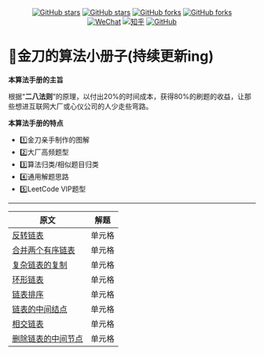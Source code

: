 <div align="center">
  <a href="https://github.com/glodknife/algorithm/stargazers"><img alt="GitHub stars" src="https://img.shields.io/badge/%E5%96%9C%E6%AC%A2-%E8%AF%B7%E7%82%B9%E8%B5%9E-red"></a>
  <a href="https://github.com/glodknife/algorithm/stargazers"><img alt="GitHub stars" src="https://img.shields.io/github/stars/glodknife/algorithm"></a>
  <a href="https://github.com/glodknife/algorithm/network"><img alt="GitHub forks" src="https://img.shields.io/github/forks/glodknife/algorithm?color=green"></a>
  <a href="https://github.com/glodknife/algorithm/network"><img alt="GitHub forks" src="https://img.shields.io/badge/%E8%AF%AD%E8%A8%80-java-yellowgreen"></a>
</div>
<div align="center">
  <a href="https://github.com/glodknife/algorithm/blob/main/qr.png?raw=true"><img alt="WeChat" src="https://img.shields.io/badge/%E5%85%AC%E4%BC%97%E5%8F%B7-@%E7%9F%A5%E6%98%A5%E8%B7%AF%E9%87%91%E5%88%80-000000.svg?style=flat&logo=WeChat&color=yellow"></a>
  <a href="https://www.zhihu.com/people/zhangzhang626"><img alt="知乎" src="https://img.shields.io/badge/%E7%9F%A5%E4%B9%8E-@%E7%9F%A5%E6%98%A5%E8%B7%AF%E9%87%91%E5%88%80-000000.svg?style=flat&logo=Zhihu&color=brightgreen"></a>
  <a href="https://github.com/glodknife"><img alt="GitHub" src="https://img.shields.io/badge/GitHub-@glodknife-000000.svg?style=flat&logo=GitHub&color=green"></a>
</div>

# 📖金刀的算法小册子(持续更新ing)
**本算法手册的主旨**

根据“**二八法则**”的原理，以付出20%的时间成本，获得80%的刷题的收益，让那些想进互联网大厂或心仪公司的人少走些弯路。

**本算法手册的特点**
- 1️⃣金刀亲手制作的图解
- 2️⃣大厂高频题型
- 3️⃣算法归类/相似题目归类
- 4️⃣通用解题思路
- 5️⃣LeetCode VIP题型

----------------------------
|  原文   | 解题  |
|  ----  | ----  |
| [反转链表](图解大厂高频算法题/反转链表.md)  | 单元格 |
| [合并两个有序链表](图解大厂高频算法题/合并两个有序链表.md)  | 单元格 |
| [复杂链表的复制](图解大厂高频算法题/复杂链表的复制.md)  | 单元格 |
| [环形链表](图解大厂高频算法题/环形链表.md)  | 单元格 |
| [链表排序](图解大厂高频算法题/链表排序.md)  | 单元格 |
| [链表的中间结点](图解大厂高频算法题/链表的中间结点.md)  | 单元格 |
| [相交链表](图解大厂高频算法题/相交链表.md)  | 单元格 |
| [删除链表的中间节点](图解大厂高频算法题/删除链表的中间节点.md)  | 单元格 |
